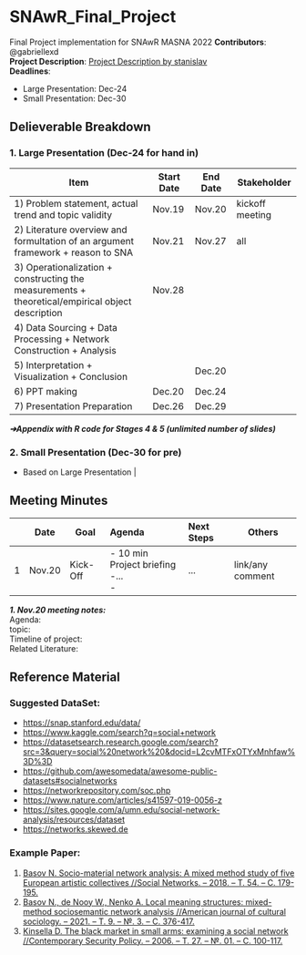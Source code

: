 # SNAwR_Final_Project
Final Project implementation for SNAwR MASNA 2022
**Contributors**: @gabriellexd  <br>
**Project Description**: 
 [Project Description by stanislav](https://github.com/gabriellexd/SNAwR_Final_Project/blob/main/Project%20Description_2022__ver1.pdf
)<br>
**Deadlines**: 
- Large Presentation: Dec-24<br>
- Small Presentation: Dec-30

## **Delieverable Breakdown**
### **1. Large Presentation (Dec-24 for hand in)**
|Item|Start Date|End Date|Stakeholder|
|--|--|--|--|
|1) Problem statement, actual trend and topic validity|Nov.19|Nov.20|kickoff meeting
|2) Literature overview and formultation of an argument framework + reason to SNA|Nov.21|Nov.27|all|
|3) Operationalization + constructing the measurements + theoretical/empirical object description|Nov.28|
|4) Data Sourcing + Data Processing + Network Construction + Analysis|
|5) Interpretation + Visualization + Conclusion||Dec.20<br>
|6) PPT making|Dec.20|Dec.24|
|7) Presentation Preparation|Dec.26|Dec.29|
***➔Appendix with R code for Stages 4 & 5 (unlimited number of slides)***

### **2. Small Presentation (Dec-30 for pre)**
- Based on Large Presentation
|

## **Meeting Minutes**
|| Date | Goal | Agenda | Next Steps| Others |
|--| -- | -- | :-- | :-- | -- |
|1|Nov.20|Kick-Off|- 10 min Project briefing<br> -...<br> -  |...|link/any comment|

***1. Nov.20 meeting notes:*** <br>
    Agenda: <br>
    topic: <br>
    Timeline of project:<br>
    Related Literature: <br>








## **Reference Material**
### Suggested DataSet:
- https://snap.stanford.edu/data/
- https://www.kaggle.com/search?q=social+network
- https://datasetsearch.research.google.com/search?src=3&query=social%20network%20&docid=L2cvMTFxOTYxMnhfaw%3D%3D
- https://github.com/awesomedata/awesome-public-datasets#socialnetworks
- https://networkrepository.com/soc.php
- https://www.nature.com/articles/s41597-019-0056-z
- https://sites.google.com/a/umn.edu/social-network-analysis/resources/dataset
- https://networks.skewed.de
### Example Paper: 
1. [Basov N. Socio-material network analysis: A mixed method study of five European artistic collectives //Social Networks. – 2018. – Т. 54. – С. 179-195.](https://arxiv.org/pdf/1807.07646.pdf)
2. [Basov N., de Nooy W., Nenko A. Local meaning structures: mixed-method sociosemantic network analysis //American journal of cultural sociology. – 2021. – Т. 9. – №. 3. – С. 376-417.](https://arxiv.org/pdf/1807.06623.pdf)
3. [Kinsella D. The black market in small arms: examining a social network //Contemporary Security Policy. – 2006. – Т. 27. – №. 01. – С. 100-117.](https://web.pdx.edu/~kinsella/offprints/csp06.offprint.pdf)
